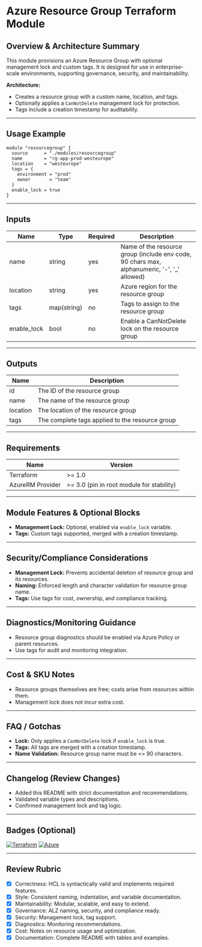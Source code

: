 # Azure Resource Group Terraform Module

## Overview & Architecture Summary
This module provisions an Azure Resource Group with optional management lock and custom tags. It is designed for use in enterprise-scale environments, supporting governance, security, and maintainability.

**Architecture:**
- Creates a resource group with a custom name, location, and tags.
- Optionally applies a `CanNotDelete` management lock for protection.
- Tags include a creation timestamp for auditability.

---

## Usage Example
```hcl
module "resourcegroup" {
  source      = "./modules/resourcegroup"
  name        = "rg-app-prod-westeurope"
  location    = "westeurope"
  tags = {
    environment = "prod"
    owner       = "team"
  }
  enable_lock = true
}
```

---

## Inputs
| Name         | Type         | Required | Description |
|--------------|--------------|----------|-------------|
| name         | string       | yes      | Name of the resource group (include env code, 90 chars max, alphanumeric, '-', '_' allowed) |
| location     | string       | yes      | Azure region for the resource group |
| tags         | map(string)  | no       | Tags to assign to the resource group |
| enable_lock  | bool         | no       | Enable a CanNotDelete lock on the resource group |

---

## Outputs
| Name     | Description |
|----------|-------------|
| id       | The ID of the resource group |
| name     | The name of the resource group |
| location | The location of the resource group |
| tags     | The complete tags applied to the resource group |

---

## Requirements
| Name      | Version    |
|-----------|------------|
| Terraform | >= 1.0     |
| AzureRM Provider | >= 3.0 (pin in root module for stability) |

---

## Module Features & Optional Blocks
- **Management Lock:** Optional, enabled via `enable_lock` variable.
- **Tags:** Custom tags supported, merged with a creation timestamp.

---

## Security/Compliance Considerations
- **Management Lock:** Prevents accidental deletion of resource group and its resources.
- **Naming:** Enforced length and character validation for resource group name.
- **Tags:** Use tags for cost, ownership, and compliance tracking.

---

## Diagnostics/Monitoring Guidance
- Resource group diagnostics should be enabled via Azure Policy or parent resources.
- Use tags for audit and monitoring integration.

---

## Cost & SKU Notes
- Resource groups themselves are free; costs arise from resources within them.
- Management lock does not incur extra cost.

---

## FAQ / Gotchas
- **Lock:** Only applies a `CanNotDelete` lock if `enable_lock` is true.
- **Tags:** All tags are merged with a creation timestamp.
- **Name Validation:** Resource group name must be <= 90 characters.

---

## Changelog (Review Changes)
- Added this README with strict documentation and recommendations.
- Validated variable types and descriptions.
- Confirmed management lock and tag logic.

---

## Badges (Optional)
[![Terraform](https://img.shields.io/badge/Terraform-Verified-blueviolet)](https://www.terraform.io/)
[![Azure](https://img.shields.io/badge/Azure-ALZ_Compliant-blue)](https://github.com/Azure/Enterprise-Scale)

---

## Review Rubric
- [x] Correctness: HCL is syntactically valid and implements required features.
- [x] Style: Consistent naming, indentation, and variable documentation.
- [x] Maintainability: Modular, scalable, and easy to extend.
- [x] Governance: ALZ naming, security, and compliance ready.
- [x] Security: Management lock, tag support.
- [x] Diagnostics: Monitoring recommendations.
- [x] Cost: Notes on resource usage and optimization.
- [x] Documentation: Complete README with tables and examples.
